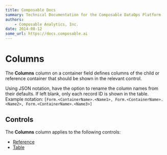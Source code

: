 ```yaml
---
title: Composable Docs
summary: Technical Documentation for the Composable DataOps Platform
authors:
    - Composable Analytics, Inc.
date: 2014-08-12
some_url: https://docs.composable.ai
---
```


# Columns

The **Columns** column on a container field defines columns of the child or reference container that should be shown in the relevant control.

Using JSON notation, have the option to rename the column names from their defaults. If left blank, only each record ID is shown in the table.  Example notation: `[Form.<ContainerName>.<Name1>, Form.<ContainerName>.<Name2>, Form.<ContainerName>.<Name3>]`

## Controls

The **Columns** column applies to the following controls:

- [Reference](../05.Control-Details/Reference.md)
- [Table](../05.Control-Details/Table.md)
